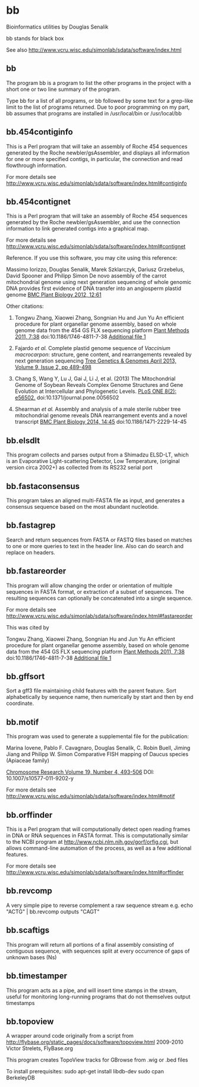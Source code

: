 bb
==

Bioinformatics utilities by Douglas Senalik

bb stands for black box

See also http://www.vcru.wisc.edu/simonlab/sdata/software/index.html

bb
--

The program bb is a program to list the other programs in the project with a short
one or two line summary of the program.

Type bb for a list of all programs, or bb followed by some text for a grep-like limit
to the list of programs returned.
Due to poor programming on my part, bb assumes that programs are
installed in /usr/local/bin or /usr/local/bb

bb.454contiginfo
----------------

This is a Perl program that will take an assembly of Roche 454 sequences generated by the
Roche newbler/gsAssembler, and displays all information for one or more specified contigs,
in particular, the connection and read flowthrough information.

For more details see http://www.vcru.wisc.edu/simonlab/sdata/software/index.html#contiginfo

bb.454contignet
---------------

This is a Perl program that will take an assembly of Roche 454 sequences generated by the
Roche newbler/gsAssembler, and use the connection information to link generated contigs
into a graphical map.

For more details see http://www.vcru.wisc.edu/simonlab/sdata/software/index.html#contignet

Reference. If you use this software, you may cite using this reference:

Massimo Iorizzo, Douglas Senalik, Marek Szklarczyk, Dariusz Grzebelus, David Spooner and Philipp Simon
De novo assembly of the carrot mitochondrial genome using next generation sequencing of whole genomic
DNA provides first evidence of DNA transfer into an angiosperm plastid genome
[BMC Plant Biology 2012, 12:61](http://www.biomedcentral.com/1471-2229/12/61)

Other citations:

1. Tongwu Zhang, Xiaowei Zhang, Songnian Hu and Jun Yu
An efficient procedure for plant organellar genome assembly, based on whole genome data
from the 454 GS FLX sequencing platform
[Plant Methods 2011, 7:38](http://www.plantmethods.com/content/7/1/38) doi:10.1186/1746-4811-7-38
[Additional file 1](http://www.plantmethods.com/content/supplementary/1746-4811-7-38-s1.doc)

2. Fajardo _et al._ Complete plastid genome sequence of _Vaccinium macrocarpon_: structure,
gene content, and rearrangements revealed by next generation sequencing
[Tree Genetics & Genomes April 2013, Volume 9, Issue 2, pp 489-498](http://link.springer.com/article/10.1007%2Fs11295-012-0573-9)

3. Chang S, Wang Y, Lu J, Gai J, Li J, et al. (2013)
The Mitochondrial Genome of Soybean Reveals Complex Genome Structures and Gene Evolution
at Intercellular and Phylogenetic Levels. [PLoS ONE 8(2): e56502.](http://www.plosone.org/article/info%3Adoi%2F10.1371%2Fjournal.pone.0056502)
doi:10.1371/journal.pone.0056502

4. Shearman _et al._ Assembly and analysis of a male sterile rubber tree mitochondrial
genome reveals DNA rearrangement events and a novel transcript
[BMC Plant Biology 2014, 14:45](http://www.biomedcentral.com/1471-2229/14/45)
doi:10.1186/1471-2229-14-45

bb.elsdlt
---------

This program collects and parses output from a Shimadzu ELSD-LT, which is
an Evaporative Light-scattering Detector, Low Temperature,
(original version circa 2002+) as collected from its RS232 serial port

bb.fastaconsensus
------------

This program takes an aligned multi-FASTA file as input, and generates
a consensus sequence based on the most abundant nucleotide.

bb.fastagrep
------------

Search and return sequences from FASTA or FASTQ files based on matches
to one or more queries to text in the header line. Also can do search
and replace on headers.

bb.fastareorder
---------------

This program will allow changing the order or orientation of multiple sequences
in FASTA format, or extraction of a subset of sequences. The resulting sequences
can optionally be concatenated into a single sequence.

For more details see http://www.vcru.wisc.edu/simonlab/sdata/software/index.html#fastareorder

This was cited by

Tongwu Zhang, Xiaowei Zhang, Songnian Hu and Jun Yu
An efficient procedure for plant organellar genome assembly, based on whole genome data
from the 454 GS FLX sequencing platform
[Plant Methods 2011, 7:38](http://www.plantmethods.com/content/7/1/38) doi:10.1186/1746-4811-7-38
[Additional file 1](http://www.plantmethods.com/content/supplementary/1746-4811-7-38-s1.doc)

bb.gffsort
---------------

Sort a gff3 file maintaining child features with the parent feature.
Sort alphabetically by sequence name, then numerically by start and
then by end coordinate.

bb.motif
--------

This program was used to generate a supplemental file for the publication:

Marina Iovene, Pablo F. Cavagnaro, Douglas Senalik, C. Robin Buell, Jiming Jiang and Philipp W. Simon
Comparative FISH mapping of Daucus species (Apiaceae family)

[Chromosome Research Volume 19, Number 4, 493-506](http://www.springerlink.com/content/y73j6m3133n16773/)
DOI: 10.1007/s10577-011-9202-y

For more details see http://www.vcru.wisc.edu/simonlab/sdata/software/index.html#motif

bb.orffinder
------------

This is a Perl program that will computationally detect open reading frames in DNA or RNA sequences in FASTA format.
This is computationally similar to the NCBI program at http://www.ncbi.nlm.nih.gov/gorf/orfig.cgi,
but allows command-line automation of the process, as well as a few additional features.

For more details see http://www.vcru.wisc.edu/simonlab/sdata/software/index.html#orffinder

bb.revcomp
----------

A very simple pipe to reverse complement a raw sequence stream
e.g. echo "ACTG" | bb.revcomp
outputs "CAGT"

bb.scaftigs
-----------

This program will return all portions of a final assembly consisting of
contiguous sequence, with sequences split at every occurrence of gaps of
unknown bases (Ns)

bb.timestamper
--------------

This program acts as a pipe, and will insert time stamps in the stream,
useful for monitoring long-running programs that do not themselves
output timestamps

bb.topoview
--------------

A wrapper around code originally from a script from
http://flybase.org/static_pages/docs/software/topoview.html
2009-2010 Victor Strelets, FlyBase.org

This program creates TopoView tracks for GBrowse from .wig or .bed files

To install prerequisites:
sudo apt-get install libdb-dev
sudo cpan BerkeleyDB
